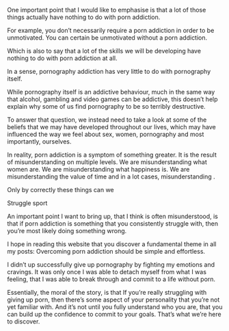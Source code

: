 
One important point that I would like to emphasise is that a lot of those things actually have nothing to do with porn addiction. 

For example,  you don’t necessarily require a porn addiction in order to be unmotivated. You can certain be unmotivated without a porn addiction. 

Which is also to say that a lot of the skills we will be developing have nothing to do with porn addiction at all. 

In a sense, pornography addiction has very little to do with pornography itself. 

While pornography itself is an addictive behaviour, much in the same way that alcohol, gambling and video games can be addictive, this doesn’t help explain why some of us find pornography to be so terribly destructive. 

To answer that question, we instead need to take a look at some of the beliefs that we may have developed throughout our lives, which may have influenced the way we feel about sex, women, pornography and most importantly, ourselves. 

In reality, porn addiction is a symptom of something greater. It is the result of misunderstanding on multiple levels. We are misunderstanding what women are. We are misunderstanding what happiness is. We are misunderstanding the value of time and in a lot cases, misunderstanding . 

Only by correctly these things can we 


Struggle sport

An important point I want to bring up, that I think is often misunderstood, is that if porn addiction is something that you consistently struggle with, then you’re most likely doing something wrong. 






I hope in reading this website that you discover a fundamental theme in all my posts: Overcoming porn addiction should be simple and effortless.

I didn’t up successfully give up pornography by fighting my emotions and cravings. It was only once I was able to detach myself from what I was feeling, that I was able to break through and commit to a life without porn.

Essentially, the moral of the story, is that If you’re really struggling with giving up porn, then there’s some aspect of your personality that you’re not yet familiar with. And it’s not until you fully understand who you are, that you can build up the confidence to commit to your goals. That’s what we’re here to discover.




